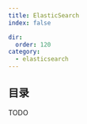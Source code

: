 ```yaml
---
title: ElasticSearch
index: false

dir:
  order: 120
category:
  - elasticsearch
---
```


## 目录

TODO
